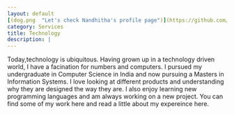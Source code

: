 ```yaml
---
layout: default
[(dog.png  "Let's check Nandhitha's profile page")](https://github.com/NandhithaR)
category: Services
title: Technology
description: |
---
```

  Today,technology is ubiquitous. Having grown up in a technology driven world, I have a facination for numbers and computers. I pursued my undergraduate in Computer Science in India and now pursuing a Masters in Information Systems. I love looking at different products and understanding why they are designed the way they are. I also enjoy learning new programming languages and am always working on a new project. 
  You can find some of my work here and read a little about my expereince here.
